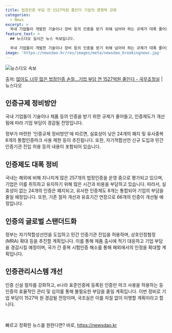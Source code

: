 ```yaml
---
title: 법정인증 부담 연 1527억원 줄인다 기업의 경쟁력 강화
categories:
  - News
excerpt: >
  국내 기업들이 개발한 기술이나 장비 등의 인증을 받기 위해 넘어야 하는 규제가 대폭 줄어든다. 해외에 비해 …
feature_text: >
  ## 뉴스다오 실시간 뉴스 속보입니다.

  국내 기업들이 개발한 기술이나 장비 등의 인증을 받기 위해 넘어야 하는 규제가 대폭 줄어든다. 해외에 비해 …
image: 'https://newsdao.kr/res/images/meta/newsdao_breakingnews.jpg'
---
```


![뉴스다오 속보](https://newsdao.kr/res/images/meta/newsdao_breakingnews.jpg)

<p>출처: <a href="https://newsdao.kr/3244" rel="dofollow">많아도 너무 많은 법정인증 손질…기업 부담 연 1527억원 줄인다 - 국무조정실</a> | 뉴스다오</p>

<h2 data-ke-size="size26">인증규제 정비방안</h2>
국내 기업들이 기술이나 제품 등의 인증을 받기 위한 규제가 줄어들고, 인증제도가 개선됨에 따라 기업 부담이 경감될 전망입니다.

<p data-ke-size="size16">정부가 마련한 '인증규제 정비방안'에 따르면, 실효성이 낮은 24개의 폐지 및 유사중복 8개의 통합인증마크 사용 제한 등이 추진됩니다. 또한, 자기적합선언 신규 도입과 민간 인증기관 진입 허용 등의 내용이 포함되어 있습니다.</p>

<h2 data-ke-size="size26">인증제도 대폭 정비</h2>
국내는 해외에 비해 지나치게 많은 257개의 법정인증을 운영 중으로 평가되고 있으며, 기업은 이를 취득하고 유지하기 위해 많은 시간과 비용을 부담하고 있습니다. 따라서, 실효성이 없는 24개의 인증은 폐지되고, 유사한 인증제도 8개는 통합되어 기업의 부담을 줄일 예정입니다. 또한, 기존 절차 개선과 유효기간 연장으로 66개의 인증이 개선될 예정입니다.

<h2 data-ke-size="size26">인증의 글로벌 스탠더드화</h2>
정부는 자기적합성선언을 도입하고 민간 인증기관 진입을 허용하며, 상호인정협정(MRA) 확대 등을 추진할 계획입니다. 이를 통해 제품 출시에 적기 대응하고 기업 부담을 경감시킬 예정이며, 국가 간 중복 시험인증 해소를 통해 해외에서의 인정을 확대할 계획입니다.

<h2 data-ke-size="size26">인증관리시스템 개선</h2>
인증 신설 절차를 강화하고, e나라 표준인증에 등록된 인증만 마크 사용을 허용하는 등 인증의 효율적인 관리 및 심의를 통해 불필요한 부담을 줄일 계획입니다. 이번 정비로 기업 부담이 1527억 원 경감될 전망이며, 국조실은 이를 차질 없이 이행할 계획이라고 합니다.
<p data-ke-size="size16">&nbsp;</p> 

빠르고 정확한 뉴스를 원한다면? 바로, <a href="https://newsdao.kr" rel="dofollow">https://newsdao.kr</a>



